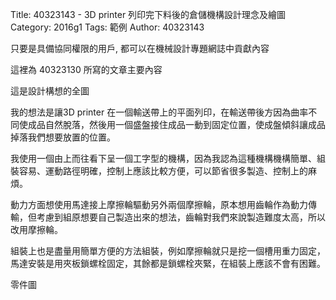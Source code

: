 Title: 40323143 - 3D printer 列印完下料後的倉儲機構設計理念及繪圖
Category: 2016g1
Tags: 範例
Author: 40323143

只要是具備協同權限的用戶, 都可以在機械設計專題網誌中貢獻內容

<!-- PELICAN_END_SUMMARY -->

這裡為 40323130 所寫的文章主要內容

這是設計構想的全圖
 <script src="theme\images\40323143\asm0001.stl"></script>
 
我的想法是讓3D printer 在一個輸送帶上的平面列印，在輸送帶後方因為曲率不同使成品自然脫落，然後用一個盛盤接住成品一動到固定位置，使成盤傾斜讓成品掉落我們想要放置的位置。

我使用一個由上而往看下呈一個工字型的機構，因為我認為這種機構機構簡單、組裝容易、運動路徑明確，控制上應該比較方便，可以節省很多製造、控制上的麻煩。
        
動力方面想使用馬達接上摩擦輪驅動另外兩個摩擦輪，原本想用齒輪作為動力傳輸，但考慮到組原想要自己製造出來的想法，齒輪對我們來說製造難度太高，所以改用摩擦輪。
        
組裝上也是盡量用簡單方便的方法組裝，例如摩擦輪就只是挖一個槽用重力固定，馬達安裝是用夾板鎖螺栓固定，其餘都是鎖螺栓夾緊，在組裝上應該不會有困難。
        
零件圖
<script src="theme\images\40323143\1long"></script> 
<script src="theme\images\40323143\2long"></script>
<script src="theme\images\40323143\3"></script>
<script src="theme\images\40323143\3long"></script>
<script src="theme\images\40323143\4-02"></script>
<script src="theme\images\40323143\4-46"></script>
<script src="theme\images\40323143\5"></script>
<script src="theme\images\40323143\6"></script>
<script src="theme\images\40323143\6-3"></script>
<script src="theme\images\40323143\46-2"></script>
<script src="theme\images\40323143\a"></script>
<script src="theme\images\40323143\b"></script>